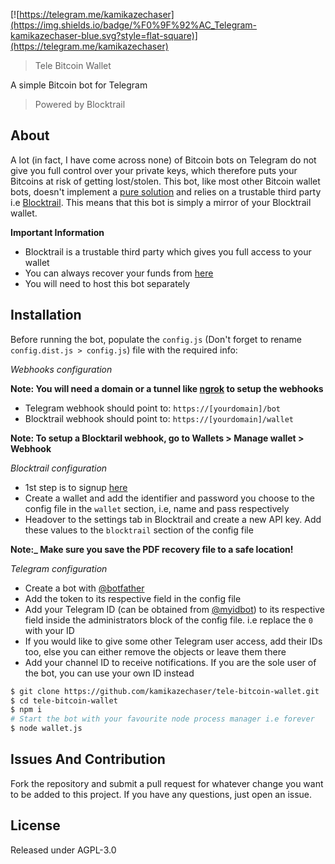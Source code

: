  [![https://telegram.me/kamikazechaser](https://img.shields.io/badge/%F0%9F%92%AC_Telegram-kamikazechaser-blue.svg?style=flat-square)](https://telegram.me/kamikazechaser)
 > Tele Bitcoin Wallet

 A simple Bitcoin bot for Telegram

 > Powered by Blocktrail

 ## About

A lot (in fact, I have come across none) of Bitcoin bots on Telegram do not give you full control over your private keys, which therefore puts your Bitcoins at risk of getting lost/stolen. This bot, like most other Bitcoin wallet bots, doesn't implement a [pure solution](https://github.com/bitcoinjs/bitcoinjs-lib) and relies on a trustable third party i.e [Blocktrail](https://www.blocktrail.com/api). This means that this bot is simply a mirror of your Blocktrail wallet.

**Important Information**

- Blocktrail is a trustable third party which gives you full access to your wallet
- You can always recover your funds from [here](https://github.com/blocktrail/wallet-recovery-tool)
- You will need to host this bot separately

 ## Installation

 Before running the bot, populate the `config.js` (Don't forget to rename `config.dist.js > config.js`) file with the required info:

 *Webhooks configuration*

 **Note: You will need a domain or a tunnel like [ngrok](https://ngrok.com/) to setup the webhooks**

 - Telegram webhook should point to: `https://[yourdomain]/bot`
 - Blocktrail webhook should point to: `https://[yourdomain]/wallet`

 **Note: To setup a Blocktaril webhook, go to Wallets > Manage wallet > Webhook**

 *Blocktrail configuration*

 - 1st step is to signup [here](https://www.blocktrail.com/dev/signup)
 - Create a wallet and add the identifier and password you choose to the config file in the `wallet` section, i.e, name and pass respectively
 - Headover to the settings tab in Blocktrail and create  a new API key. Add these values to the `blocktrail` section of the config file

 **Note:_ Make sure you save the PDF recovery file to a safe location!**

 *Telegram configuration*

 - Create a bot with [@botfather](https://t.me/botfather)
 - Add the token to its respective field in the config file
 - Add your Telegram ID (can be obtained from [@myidbot](https://t.me/myidbot)) to its respective field inside the administrators block of the config file. i.e replace the `0` with your ID
 - If you would like to give some other Telegram user access, add their IDs too, else you can either remove the objects or leave them there
 - Add your channel ID to receive notifications. If you are the sole user of the bot, you can use your own ID instead 


 ```bash
 $ git clone https://github.com/kamikazechaser/tele-bitcoin-wallet.git
 $ cd tele-bitcoin-wallet
 $ npm i
 # Start the bot with your favourite node process manager i.e forever
 $ node wallet.js
 ```

## Issues And Contribution

Fork the repository and submit a pull request for whatever change you want to be added to this project. If you have any questions, just open an issue.

## License

Released under AGPL-3.0